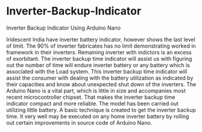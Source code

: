 # Inverter-Backup-Indicator
Inverter Backup Indicator Using Arduino Nano

Iridescent India have inverter battery indicator, however shows the last level of limit. The 90% of inverter fabricates 
has no limit demonstrating worked in framework in their inverters. Remaining inverter with indictors is an excess of 
exorbitant. The inverter backup time indicator will assist us with figuring out the number of time will endure inverter 
battery or any battery which is associated with the Load system. This inverter backup time indicator will assist the 
consumer with dealing with the battery utilization as indicated by their capacities and know about unexpected shut 
down of the inverters. The Arduino Nano is a vital part, which is little in size and accompanies most recent 
microcontroller chipset. That makes the inverter backup time indicator compact and more reliable. The model has 
been carried out utilizing little battery. A basic technique is created to get the inverter backup time. It very well may be 
executed on any home inverter battery by rolling out certain improvements in source code of Arduino Nano.
